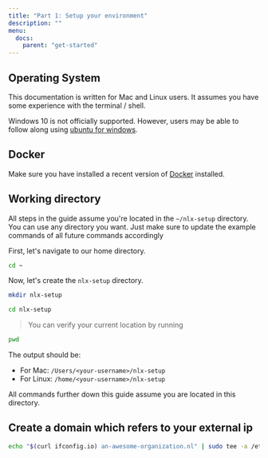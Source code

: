 ```yaml
---
title: "Part 1: Setup your environment"
description: ""
menu:
  docs:
    parent: "get-started"
---
```


## Operating System

This documentation is written for Mac and Linux users. It assumes you have some experience with the terminal / shell. 

Windows 10 is not officially supported. However, users may be able to follow along using 
[ubuntu for windows](https://tutorials.ubuntu.com/tutorial/tutorial-ubuntu-on-windows).

## Docker

Make sure you have installed a recent version of [Docker](https://www.docker.com) installed.

## Working directory

All steps in the guide assume you're located in the `~/nlx-setup` directory.
You can use any directory you want. Just make sure to update the example commands of all future commands accordingly

First, let's navigate to our home directory.

```bash
cd ~
```

Now, let's create the `nlx-setup` directory. 

```bash
mkdir nlx-setup
```
```bash
cd nlx-setup
```

> You can verify your current location by running

```bash
pwd
```

The output should be:

* For Mac: `/Users/<your-username>/nlx-setup`
* For Linux: `/home/<your-username>/nlx-setup`

All commands further down this guide assume you are located in this directory.

## Create a domain which refers to your external ip

```bash
echo "$(curl ifconfig.io) an-awesome-organization.nl" | sudo tee -a /etc/hosts
```
